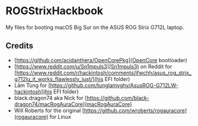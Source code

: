 # ROGStrixHackbook
My files for booting macOS Big Sur on the ASUS ROG Strix G712L laptop.

## Credits
* [https://github.com/acidanthera/OpenCorePkg](OpenCore bootloader)
* [https://www.reddit.com/u/Sn1mpuls3](Sn1mpuls3) on Reddit for [https://www.reddit.com/r/hackintosh/comments/ifwchh/asus_rog_strix_g712lu_it_works_flawlessly_just/](his EFI folder)
* Lâm Tùng for [https://github.com/tunglamvghy/AsusROG-G712LW-hackintosh](his EFI folder)
* black.dragon74 aka Nick for [https://github.com/black-dragon74/macRogAuraCore](macRogAuraCore)
* Will Roberts for the original [https://github.com/wroberts/rogauracore](rogauracore) for Linux
